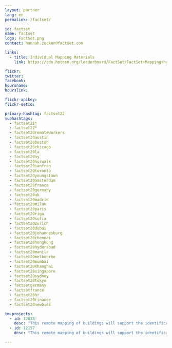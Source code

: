 ```yaml
---
layout: partner
lang: en
permalink: /factset/

id: factset
name: factset
logo: FactSet.png
contact: hannah.zucker@factset.com

links:
  - title: Individual Mapping Materials
    link: https://cdn.hotosm.org/leaderboard/FactSet/FactSet+Mapping+how+to+guide.pdf

flickr: 
twitter: 
facebook: 
hoursname:
hourslink:

flickr-apikey: 
flickr-setId: 

primary-hashtag: factset22
subhashtags:
  - factset21*
  - factset22*
  - factset20remoteworkers
  - factset20austin
  - factset20boston
  - factset20chicago
  - factset20la
  - factset20ny
  - factset20norwalk
  - factset20sanfran
  - factset20toronto
  - factset20youngstown
  - factset20amsterdam
  - factset20france
  - factset20germany
  - factset20uk
  - factset20madrid
  - factset20milan
  - factset20paris
  - factset20riga
  - factset20sofia
  - factset20zurich
  - factset20dubai
  - factset20johannesburg
  - factset20chennai
  - factset20hongkong
  - factset20hyderabad
  - factset20manila
  - factset20melbourne
  - factset20mumbai
  - factset20shanghai
  - factset20singapore
  - factset20sydney
  - factset20tokyo
  - factsetgermany
  - factsetfrance
  - factset20hr
  - factset20finance
  - factset20newbies

tm-projects:
  - id: 12835
    desc: "This remote mapping of buildings will support the identification and characterization of settlements, as well as the implementation of planned activities and largely the generation of data for humanitarian activities."
  - id: 12157
    desc: "This remote mapping of buildings will support the identification and characterization of settlements, as well as the implementation of planned activities and largely the generation of data for humanitarian activities."

---
```

